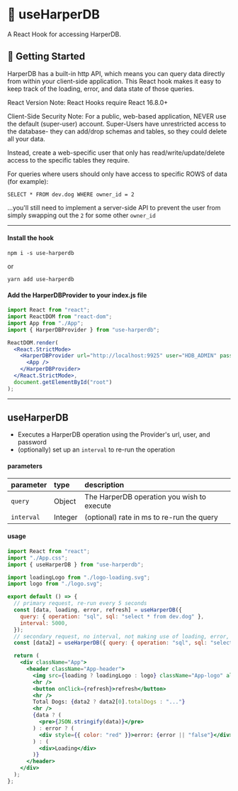 # 🧰 useHarperDB

A React Hook for accessing HarperDB.

## 🚀 Getting Started

HarperDB has a built-in http API, which means you can query data directly from within your client-side application. This React hook makes it easy to keep track of the loading, error, and data state of those queries.

React Version Note: React Hooks require React 16.8.0+

Client-Side Security Note: For a public, web-based application, NEVER use the default (super-user) account. Super-Users have unrestricted access to the database- they can add/drop schemas and tables, so they could delete all your data.

Instead, create a web-specific user that only has read/write/update/delete access to the specific tables they require.

For queries where users should only have access to specific ROWS of data (for example):

`SELECT * FROM dev.dog WHERE owner_id = 2`

...you'll still need to implement a server-side API to prevent the user from simply swapping out the `2` for some other `owner_id`

---

#### Install the hook

```
npm i -s use-harperdb
```

or

```
yarn add use-harperdb
```

#### Add the HarperDBProvider to your index.js file

```jsx
import React from "react";
import ReactDOM from "react-dom";
import App from "./App";
import { HarperDBProvider } from "use-harperdb";

ReactDOM.render(
  <React.StrictMode>
    <HarperDBProvider url="http://localhost:9925" user="HDB_ADMIN" password="password">
      <App />
    </HarperDBProvider>
  </React.StrictMode>,
  document.getElementById("root")
);
```

---

## useHarperDB

- Executes a HarperDB operation using the Provider's url, user, and password
- (optionally) set up an `interval` to re-run the operation

#### parameters

| parameter  | type    | description                                |
| :--------- | :------ | :----------------------------------------- |
| `query`    | Object  | The HarperDB operation you wish to execute |
| `interval` | Integer | (optional) rate in ms to re-run the query  |

#### usage

```jsx
import React from "react";
import "./App.css";
import { useHarperDB } from "use-harperdb";

import loadingLogo from "./logo-loading.svg";
import logo from "./logo.svg";

export default () => {
  // primary request, re-run every 5 seconds
  const [data, loading, error, refresh] = useHarperDB({
    query: { operation: "sql", sql: "select * from dev.dog" },
    interval: 5000,
  });
  // secondary request, no interval, not making use of loading, error, or refresh
  const [data2] = useHarperDB({ query: { operation: "sql", sql: "select count(*) as totalDogs from dev.dog" } });

  return (
    <div className="App">
      <header className="App-header">
        <img src={loading ? loadingLogo : logo} className="App-logo" alt="logo" />
        <hr />
        <button onClick={refresh}>refresh</button>
        <hr />
        Total Dogs: {data2 ? data2[0].totalDogs : "..."}
        <hr />
        {data ? (
          <pre>{JSON.stringify(data)}</pre>
        ) : error ? (
          <div style={{ color: "red" }}>error: {error || "false"}</div>
        ) : (
          <div>Loading</div>
        )}
      </header>
    </div>
  );
};
```
